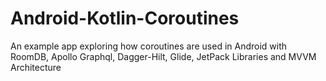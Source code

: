 # Android-Kotlin-Coroutines
An example app exploring how coroutines are used in Android with RoomDB, Apollo Graphql, Dagger-Hilt, Glide, JetPack Libraries and MVVM Architecture
